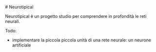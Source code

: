 # Neurotipical

Neurotipical è un progetto studio per comprendere in profondità le reti neurali. 

Todo: 
* implementare la piccola piccola unità di una rete neurale: un neurone artificiale